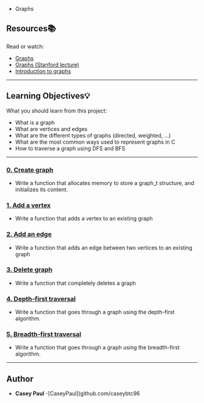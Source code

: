 - Graphs

## Resources:books:
Read or watch:
* [Graphs](https://intranet.hbtn.io/rltoken/ciABFzJ8lb-3Jxo7MZH1ZQ)
* [Graphs (Stanford lecture)](https://intranet.hbtn.io/rltoken/NO1g82o5GW9Xtkvi6YG-Yg)
* [Introduction to graphs](https://intranet.hbtn.io/rltoken/ZBxeNNgwtzIDZI1PLLdt6Q)

---
## Learning Objectives:bulb:
What you should learn from this project:

* What is a graph
* What are vertices and edges
* What are the different types of graphs (directed, weighted, …)
* What are the most common ways used to represent graphs in C
* How to traverse a graph using DFS and BFS

---

### [0. Create graph](./0-graph_create.c)
* Write a function that allocates memory to store a graph_t structure, and initializes its content.


### [1. Add a vertex](./1-graph_add_vertex.c)
* Write a function that adds a vertex to an existing graph


### [2. Add an edge](./2-graph_add_edge.c)
* Write a function that adds an edge between two vertices to an existing graph


### [3. Delete graph](./3-graph_delete.c)
* Write a function that completely deletes a graph


### [4. Depth-first traversal](./4-depth_first_traverse.c)
* Write a function that goes through a graph using the depth-first algorithm.


### [5. Breadth-first traversal](./5-breadth_first_traverse.c)
* Write a function that goes through a graph using the breadth-first algorithm.

---

## Author
* **Casey Paul** -[CaseyPaul](github.com/caseybtc96
